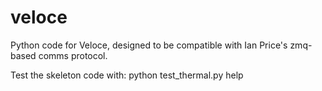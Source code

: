 # veloce
Python code for Veloce, designed to be compatible with Ian Price's zmq-based comms protocol.

Test the skeleton code with:
python test_thermal.py
help
